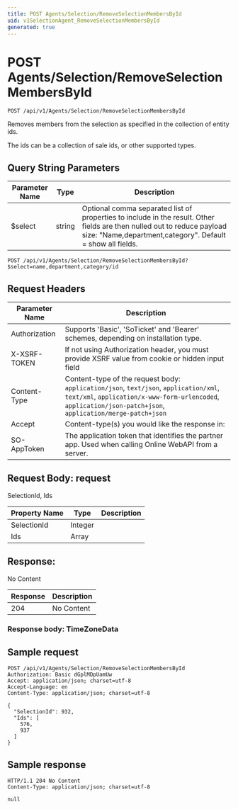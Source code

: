 ```yaml
---
title: POST Agents/Selection/RemoveSelectionMembersById
uid: v1SelectionAgent_RemoveSelectionMembersById
generated: true
---
```


# POST Agents/Selection/RemoveSelectionMembersById

```http
POST /api/v1/Agents/Selection/RemoveSelectionMembersById
```

Removes members from the selection as specified in the collection of entity ids.


The ids can be a collection of sale ids, or other supported types.






## Query String Parameters

| Parameter Name | Type |  Description |
|----------------|------|--------------|
| $select | string |  Optional comma separated list of properties to include in the result. Other fields are then nulled out to reduce payload size: "Name,department,category". Default = show all fields. |

```http
POST /api/v1/Agents/Selection/RemoveSelectionMembersById?$select=name,department,category/id
```


## Request Headers

| Parameter Name | Description |
|----------------|-------------|
| Authorization  | Supports 'Basic', 'SoTicket' and 'Bearer' schemes, depending on installation type. |
| X-XSRF-TOKEN   | If not using Authorization header, you must provide XSRF value from cookie or hidden input field |
| Content-Type | Content-type of the request body: `application/json`, `text/json`, `application/xml`, `text/xml`, `application/x-www-form-urlencoded`, `application/json-patch+json`, `application/merge-patch+json` |
| Accept         | Content-type(s) you would like the response in:  |
| SO-AppToken | The application token that identifies the partner app. Used when calling Online WebAPI from a server. |

## Request Body: request 

SelectionId, Ids 

| Property Name | Type |  Description |
|----------------|------|--------------|
| SelectionId | Integer |  |
| Ids | Array |  |

## Response:

No Content

| Response | Description |
|----------------|-------------|
| 204 | No Content |

### Response body: TimeZoneData


## Sample request

```http!
POST /api/v1/Agents/Selection/RemoveSelectionMembersById
Authorization: Basic dGplMDpUamUw
Accept: application/json; charset=utf-8
Accept-Language: en
Content-Type: application/json; charset=utf-8

{
  "SelectionId": 932,
  "Ids": [
    576,
    937
  ]
}
```

## Sample response

```http_
HTTP/1.1 204 No Content
Content-Type: application/json; charset=utf-8

null
```